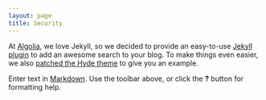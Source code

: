 ```yaml
---
layout: page
title: Security
---
```



At [Algolia][2], we love Jekyll, so we decided to provide an easy-to-use [Jekyll
plugin][3] to add an awesome search to your blog.
To make things even easier, we also [patched the Hyde theme][4] to give you an
example.


[2]: https://www.algolia.com
[3]: https://github.com/algolia/algoliasearch-jekyll
[4]: https://github.com/algolia/algoliasearch-jekyll-hyde

Enter text in [Markdown](http://daringfireball.net/projects/markdown/). Use the toolbar above, or click the **?** button for formatting help.
